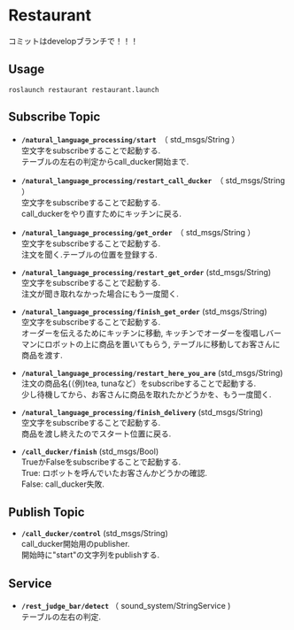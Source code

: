 # Restaurant

コミットはdevelopブランチで！！！


## Usage
```
roslaunch restaurant restaurant.launch
````
## Subscribe Topic

* **`/natural_language_processing/start`**　（ std_msgs/String ）  
空文字をsubscribeすることで起動する.  
テーブルの左右の判定からcall_ducker開始まで.

* **`/natural_language_processing/restart_call_ducker`**　（ std_msgs/String ）  
空文字をsubscribeすることで起動する.  
call_duckerをやり直すためにキッチンに戻る.

* **`/natural_language_processing/get_order`**　（ std_msgs/String ）  
空文字をsubscribeすることで起動する.  
注文を聞く.テーブルの位置を登録する.

* **`/natural_language_processing/restart_get_order`**  (std_msgs/String)  
空文字をsubscribeすることで起動する.  
注文が聞き取れなかった場合にもう一度聞く.

* **`/natural_language_processing/finish_get_order`**  (std_msgs/String)   
空文字をsubscribeすることで起動する.  
オーダーを伝えるためにキッチンに移動, キッチンでオーダーを復唱しバーマンにロボットの上に商品を置いてもらう, テーブルに移動してお客さんに商品を渡す.

* **`/natural_language_processing/restart_here_you_are`**  (std_msgs/String)   
注文の商品名(（例)tea, tunaなど）をsubscribeすることで起動する.  
少し待機してから、お客さんに商品を取れたかどうかを、もう一度聞く.

* **`/natural_language_processing/finish_delivery`**  (std_msgs/String)  
空文字をsubscribeすることで起動する.  
商品を渡し終えたのでスタート位置に戻る.

* **`/call_ducker/finish`**  (std_msgs/Bool)  
TrueかFalseをsubscribeすることで起動する.  
       True: ロボットを呼んでいたお客さんかどうかの確認.  
       False: call_ducker失敗.

## Publish Topic
* **`/call_ducker/control`**  (std_msgs/String)  
call_ducker開始用のpublisher.  
開始時に"start"の文字列をpublishする.

## Service
* **`/rest_judge_bar/detect`**  （ sound_system/StringService )  
テーブルの左右の判定.


